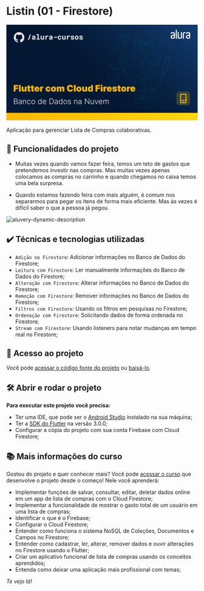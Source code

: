 # Listin (01 - Firestore)

![thumb-flutter-firestore](https://github.com/alura-cursos/flutter_cloud_firestore/raw/main/thumbnail.png)

Aplicação para gerenciar Lista de Compras colaborativas.

## 🔨 Funcionalidades do projeto

- Muitas vezes quando vamos fazer feira, temos um teto de gastos que pretendemos investir nas compras. Mas muitas vezes apenas colocamos as compras no carrinho e quando chegamos no caixa temos uma bela surpresa.

- Quando estamos fazendo feira com mais alguém, é comum nos separarmos para pegar os itens de forma mais eficiente. Mas às vezes é difícil saber o que a pessoa já pegou.

![aluvery-dynamic-description](https://github.com/alura-cursos/flutter_cloud_firestore/raw/main/gif.png)

## ✔️ Técnicas e tecnologias utilizadas

- `Adição no Firestore`: Adicionar informações no Banco de Dados do Firestore;
- `Leitura com Firestore`: Ler manualmente informações do Banco de Dados do Firestore;
- `Alteração com Firestore`: Alterar informações no Banco de Dados do Firestore;
- `Remoção com Firestore`: Remover informações no Banco de Dados do Firestore;
- `Filtros com Firestore`: Usando os filtros em pesquisas no Firestore;
- `Ordenação com Firestore`: Solicitando dados de forma ordenada no Firestore;
- `Stream com Firestore`: Usando listeners para notar mudanças em tempo real no Firestore;

## 📁 Acesso ao projeto

Você pode [acessar o código fonte do projeto](https://github.com/alura-cursos/flutter_cloud_firestore/tree/aula05) ou [baixá-lo](https://github.com/alura-cursos/flutter_cloud_firestore/archive/refs/heads/aula05.zip).

## 🛠️ Abrir e rodar o projeto

**Para executar este projeto você precisa:**

- Ter uma IDE, que pode ser o  [Android Studio](https://developer.android.com/) instalado na sua máquina;
- Ter a [SDK do Flutter](https://docs.flutter.dev/get-started/install) na versão 3.0.0;
- Configurar a cópia do projeto com sua conta Firebase com Cloud Firestore;

## 📚 Mais informações do curso

Gostou do projeto e quer conhecer mais? Você pode [acessar o curso]() que desenvolve o projeto desde o começo! Nele você aprenderá:

- Implementar funções de salvar, consultar, editar, deletar dados online em um app de lista de compras com o Cloud Firestore;
- Implementar a funcionalidade de mostrar o gasto total de um usuário em uma lista de compras;
- Identificar o que é o Firebase;
- Configurar o Cloud Firestore;
- Entender como funciona o sistema NoSQL de Coleções, Documentos e Campos no Firestore;
- Entender como cadastrar, ler, alterar, remover dados e ouvir alterações no Firestore usando o Flutter;
- Criar um aplicativo funcional de lista de compras usando os conceitos aprendidos;
- Entenda como deixar uma aplicação mais profissional com temas;

<!-- Esse curso faz parte da [formação de Flutter da Alura](https://cursos.alura.com.br/formacao-flutter) -->

*Te vejo lá!*